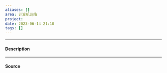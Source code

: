 ```yaml
---
aliases: []
area: 计算机网络
project: 
date: 2023-06-14 21:10
tags: []
---
```

---
#### Description






---
#### Source
